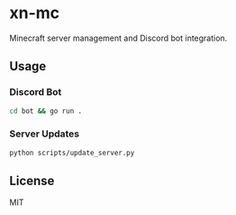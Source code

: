 # xn-mc

Minecraft server management and Discord bot integration.

## Usage

### Discord Bot
```bash
cd bot && go run .
```

### Server Updates
```bash
python scripts/update_server.py
```

## License

MIT